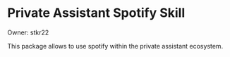 # Private Assistant Spotify Skill

Owner: stkr22

This package allows to use spotify within the private assistant ecosystem.
